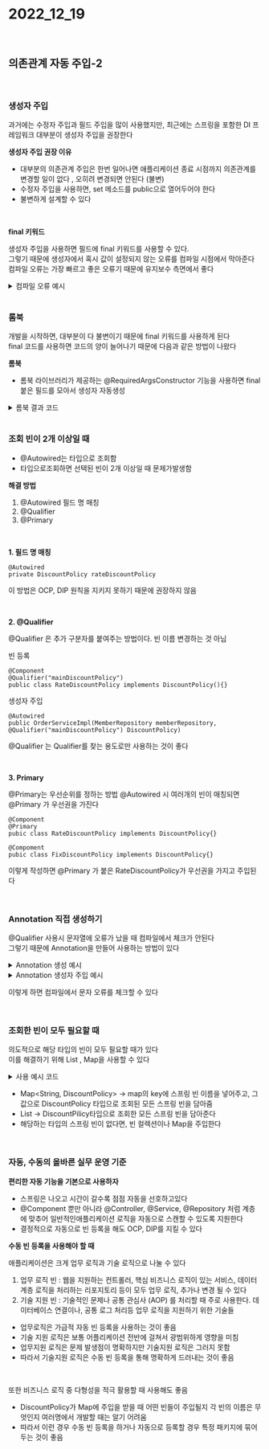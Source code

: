 # 2022_12_19

</br>

## 의존관계 자동 주입-2

</br>

### 생성자 주입

과거에는 수정자 주입과 필드 주입을 많이 사용했지만, 최근에는 스프링을 포함한 DI 프레임워크 대부분이 생성자 주입을 권장한다

<b> 생성자 주입 권장 이유 </b>

-   대부분의 의존관계 주입은 한번 일어나면 애플리케이션 종료 시점까지 의존관계를변경할 일이 없다 , 오히려 변경되면 안된다 (불변)
-   수정자 주입을 사용하면, set 메소드를 public으로 열어두어야 한다
-   불변하게 설계할 수 있다

</br>

<b> final 키워드 </b>

생성자 주입을 사용하면 필드에 final 키워드를 사용할 수 있다. </br>
그렇기 때문에 생성자에서 혹시 값이 설정되지 않는 오류를 컴파일 시점에서 막아준다 </br>
컴파일 오류는 가장 빠르고 좋은 오류기 때문에 유지보수 측면에서 좋다

<details>
    <summary> 컴파일 오류 예시</summary>
    
    @Component
    public class OrderServiceImpl implements OrderService {
        private final MemberRepository memberRepository;
        private final DiscountPolicy discountPolicy;
        @Autowired
        public OrderServiceImpl(MemberRepository memberRepository, DiscountPolicy discountPolicy) {
            this.memberRepository = memberRepository;
        }
        //...
    }

</details>

</br>

### 롬북

개발을 시작하면, 대부분이 다 불변이기 때문에 final 키워드를 사용하게 된다 </br>
final 코드를 사용하면 코드의 양이 늘어나기 때문에 다음과 같은 방법이 나왔다

<b> 롬북 </b>

-   롬북 라이브러리가 제공하는 @RequiredArgsConstructor 기능을 사용하면 final 붙은 필드를 모아서 생성자 자동생성

<details>
    <summary> 롬북 결과 코드</summary>
    
    @Component
    @RequiredArgsConstructor
    public class OrderServiceImpl implements OrderService {
        private final MemberRepository memberRepository;
        private final DiscountPolicy discountPolicy;
    }

</details>

</br>

### 조회 빈이 2개 이상일 때

-   @Autowired는 타입으로 조회함
-   타입으로조회하면 선택된 빈이 2개 이상일 때 문제가발생함

<b> 해결 방법 </b>

1.  @Autowired 필드 명 매칭
2.  @Qualifier
3.  @Primary

</br>

<b> 1. 필드 명 매칭 </b>

```
@Autowired
private DiscountPolicy rateDiscountPolicy
```

이 방법은 OCP, DIP 원칙을 지키지 못하기 때문에 권장하지 않음

</br>

<b> 2. @Qualifier </b>

@Qualifier 은 추가 구분자를 붙여주는 방법이다. 빈 이름 변경하는 것 아님

빈 등록

```
@Component
@Qualifier("mainDiscountPolicy")
public class RateDiscountPolicy implements DiscountPolicy(){}
```

생성자 주입

```
@Autowired
public OrderServiceImpl(MemberRepository memberRepository, @Qualifier("mainDiscountPolicy") DiscountPolicy)
```

@Qualifier 는 Qualifier를 찾는 용도로만 사용하는 것이 좋다

</br>

<b>3. Primary </b>

@Primary는 우선순위를 정하는 방법 @Autowired 시 여러개의 빈이 매칭되면 @Primary 가 우선권을 가진다

```
@Component
@Primary
pubic class RateDiscountPolicy implements DiscountPolicy{}

@Compoment
pubic class FixDiscountPolicy implements DiscountPolicy{}
```

이렇게 작성하면 @Primary 가 붙은 RateDiscountPolicy가 우선권을 가지고 주입된다

</br>

### Annotation 직접 생성하기

@Qualifier 사용시 문자열에 오류가 났을 때 컴파일에서 체크가 안된다 </br>
그렇기 때문에 Annotation을 만들어 사용하는 방법이 있다

<details>
    <summary> Annotation 생성 예시</summary> 
    
    @Target({ElementType.FIELD, ElementType.METHOD, ElementType.PARAMETER, ElementType.TYPE, ElementType.ANNOTATION_TYPE})
    @Retention(RetentionPolicy.RUNTIME)
    @Inherited
    @Documented
    @Qualifier("mainDiscountPolicy")
    public @interface MainDiscountPolicy {

    }

</details>
<details>
    <summary> Annotation 생성자 주입 예시</summary> 
    
    @Autowired
    public OrderServiceImpl(MemberRepository memberRepository, @MainDiscountPolicy DiscountPolicy discountPolicy) {
        this.memberRepository = memberRepository;
        this.discountPolicy = discountPolicy;
    }
    
</details>

이렇게 하면 컴파일에서 문자 오류를 체크할 수 있다

</br>

### 조회한 빈이 모두 필요할 때

의도적으로 해당 타입의 빈이 모두 필요할 때가 있다</br>
이를 해결하기 위해 List , Map을 사용할 수 있다

<details>
    <summary> 사용 예시 코드 </summary> 
    
    public class AllBeanTest {

    @Test
    void findAllBean(){
        ApplicationContext ac = new AnnotationConfigApplicationContext(AutoAppConfig.class, DiscountService.class);

        DiscountService discountService = ac.getBean(DiscountService.class);
        Member member = new Member(1L, "userA", Grade.VIP);
        int discountPrice = discountService.discount(member, 10000, "fixDiscountPolicy");

        Assertions.assertEquals(discountPrice, 1000);

        int rateDiscountPrice = discountService.discount(member, 20000, "rateDiscountPolicy");

        Assertions.assertEquals(rateDiscountPrice, 2000);

    }

    static class DiscountService{
        private final Map<String, DiscountPolicy> policyMap;
        private final List<DiscountPolicy> policies;

        @Autowired
        public DiscountService(Map<String, DiscountPolicy> policyMap, List<DiscountPolicy> policies) {
            this.policyMap = policyMap;
            this.policies = policies;
            System.out.println("policyMap = " + policyMap);
            System.out.println("policies = " + policies);
        }

        public int discount(Member member, int price, String discountCode) {
            DiscountPolicy discountPolicy = policyMap.get(discountCode);
            return discountPolicy.discount(member, price);
        }
    }

}

</details>

-   Map<String, DiscountPolicy> -> map의 key에 스프링 빈 이름을 넣어주고, 그 값으로 DiscountPolicy 타입으로 조회된 모든 스프링 빈을 담아줌
-   List<DiscountPolicy> -> DiscountPilicy타입으로 조회한 모든 스프링 빈을 담아준다
-   해당하는 타입의 스프링 빈이 없다면, 빈 컬렉션이나 Map을 주입한다

</br>

### 자동, 수동의 올바른 실무 운영 기준

<b> 편리한 자동 기능을 기본으로 사용하자 </b>

-   스프링은 나오고 시간이 갈수록 점점 자동을 선호하고있다
-   @Component 뿐만 아니라 @Controller, @Service, @Repository 처럼 계층에 맞추어 일반적인애플리케이션 로직을 자동으로 스캔할 수 있도록 지원한다
-   결정적으로 자동으로 빈 등록을 해도 OCP, DIP를 지킬 수 있다

<b> 수동 빈 등록을 사용해야 할 때 </b>

애플리케이션은 크게 업무 로직과 기술 로직으로 나눌 수 있다

1.  업무 로직 빈 : 웹을 지원하는 컨트롤러, 핵심 비즈니스 로직이 있는 서비스, 데이터 계층 로직을 처리하는 리포지토리 등이 모두 업무 로직, 추가나 변경 될 수 있다
2.  기술 지원 빈 : 기술적인 문제나 공통 관심사 (AOP) 를 처리할 때 주로 사용한다. 데이터베이스 연결이나, 공통 로그 처리등 업무 로직을 지원하기 위한 기술들

-   업무로직은 가급적 자동 빈 등록을 사용하는 것이 좋음
-   기술 지원 로직은 보통 어플리케이션 전반에 걸쳐서 광범위하게 영향을 미침
-   업무지원 로직은 문제 발생점이 명확하지만 기술지원 로직은 그러지 못함
-   따라서 기술지원 로직은 수동 빈 등록을 통해 명확하게 드러내는 것이 좋음

</br>

또한 비즈니스 로직 중 다형성을 적극 활용할 때 사용해도 좋음

-   DiscountPolicy가 Map에 주입을 받을 때 어떤 빈들이 주입될지 각 빈의 이름은 무엇인지 여러명에서 개발할 때는 알기 어려움
-   따라서 이런 경우 수동 빈 등록을 하거나 자동으로 등록할 경우 특정 패키지에 묶어두는 것이 좋음

